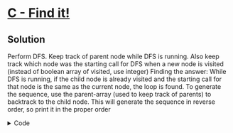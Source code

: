 # [C - Find it!](https://atcoder.jp/contests/abc311/tasks/abc311_c?lang=en)

## Solution
Perform DFS. Keep track of parent node while DFS is running.
Also keep track which node was the starting call for DFS when a new node is visited (instead of boolean array of visited, use integer)
Finding the answer:
While DFS is running, if the child node is already visited and the starting call for that node is the same as the current node, the loop is found.
To generate the sequence, use the parent-array (used to keep track of parents) to backtrack to the child node.
This will generate the sequence in reverse order, so print it in the proper order

<details>
<summary>Code</summary>

```cpp
#include <bits/stdc++.h>

using namespace std;
using ll = long long;

#define fast_IO ios_base::sync_with_stdio(0), cin.tie(NULL);
#define all(x) x.begin(), x.end()
#define MAXN 200005

vector <int> adj[MAXN];
int visited[MAXN];
int parent[MAXN];
int n;
vector <int> res;
 
void dfs(int node, int currentDFS_start)
{
    if(res.size() != 0) return; //ans already calculated
    for(auto child : adj[node])
    {
        if(visited[child] == visited[node]) // loop exist
        {
            res.push_back(node);
            while(node != child)
            {
                node = parent[node];
                res.push_back(node);
            }
            reverse(all(res));
            return;
        }
        if(visited[child] != 0)
            continue;
        visited[child] = currentDFS_start;
        parent[child] = node;
        dfs(child, currentDFS_start);
    }
}

int main()
{
    cin >> n;
    for(int i = 0 ; i < n ; i++)
    {
        int inp;
        cin >> inp;
        adj[i+1].push_back(inp);
    }
    for(int i = 1 ; i <= n ; i++)
    {
        if(res.size() != 0) break;
        if(visited[i] == 0)
        {
            visited[i] = i;
            dfs(i, i);
        }
    }
    cout << res.size() << endl;
    for(auto x : res) cout << x << " ";
    return 0;
}
```
</details>
